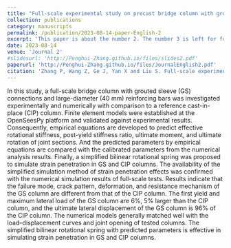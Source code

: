 ```yaml
---
title: "Full-scale experimental study on precast bridge column with grouted sleeve connections and large-diameter reinforcing bars"
collection: publications
category: manuscripts
permalink: /publication/2023-08-14-paper-English-2
excerpt: 'This paper is about the number 2. The number 3 is left for future work.'
date: 2023-08-14
venue: 'Journal 2'
#slidesurl: 'http://Penghui-Zhang.github.io/files/slides2.pdf'
paperurl: 'http://Penghui-Zhang.github.io/files/JournalEnglish2.pdf'
citation: 'Zhang P, Wang Z, Ge J, Yan X and Liu S. Full-scale experimental study on precast bridge column with grouted sleeve connections and large-diameter reinforcing bars. Engineering Structures 2023; 294: 116747'
---
```


In this study, a full-scale bridge column with grouted sleeve (GS) connections and large-diameter (40 mm) reinforcing bars was investigated experimentally and numerically with comparison to a reference cast-in-place (CIP) column. Finite element models were established at the OpenSeesPy platform and validated against experimental results. Consequently, empirical equations are developed to predict effective rotational stiffness, post-yield stiffness ratio, ultimate moment, and ultimate rotation of joint sections. And the predicted parameters by empirical equations are compared with the calibrated parameters from the numerical analysis results. Finally, a simplified bilinear rotational spring was proposed to simulate strain penetration in GS and CIP columns. The availability of the simplified simulation method of strain penetration effects was confirmed with the numerical simulation results of full-scale tests. Results indicate that the failure mode, crack pattern, deformation, and resistance mechanism of the GS column are different from that of the CIP column. The first yield and maximum lateral load of the GS column are 6%, 5% larger than the CIP column, and the ultimate lateral displacement of the GS column is 96% of the CIP column. The numerical models generally matched well with the load–displacement curves and joint opening of tested columns. The simplified bilinear rotational spring with predicted parameters is effective in simulating strain penetration in GS and CIP columns.